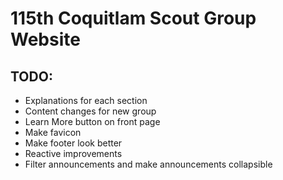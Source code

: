 # 115th Coquitlam Scout Group Website

## TODO:
- Explanations for each section
- Content changes for new group
- Learn More button on front page
- Make favicon
- Make footer look better
- Reactive improvements
- Filter announcements and make announcements collapsible